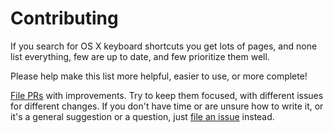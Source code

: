 # Contributing

If you search for OS X keyboard shortcuts you get lots of pages, and none list everything, few are up to date, and few prioritize them well.

Please help make this list more helpful, easier to use, or more complete!

[File PRs](https://github.com/open-guides/og-osx-shortcuts/pulls) with improvements.
Try to keep them focused, with different issues for different changes.
If you don't have time or are unsure how to write it, or it's a general suggestion or a question, just
[file an issue](https://github.com/open-guides/og-osx-shortcuts/issues) instead.
